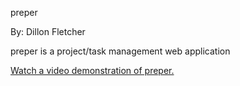 preper

By: Dillon Fletcher

preper is a project/task management web application

[Watch a video demonstration of preper.](https://www.youtube.com/watch?hd=1&v=QR-SE4I_Q70)
